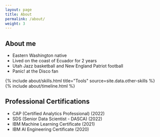 ```yaml
---
layout: page
title: About
permalink: /about/
weight: 3
---
```


## **About me**
* Eastern Washington native
* Lived on the coast of Ecuador for 2 years
* Utah Jazz basketball and New England Patriot football
* Panic! at the Disco fan

<div class="row">
{% include about/skills.html title="Tools" source=site.data.other-skills %}
</div>

<div class="row">
{% include about/timeline.html %}
</div>

## **Professional Certifications**
* CAP (Certified Analytics Professional) (2022)
* SDS (Senior Data Scientist - DASCA) (2022)
* IBM Machine Learning Certificate (2021)
* IBM AI Engineering Certificate (2020)
